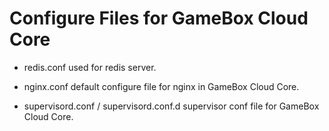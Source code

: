 # Configure Files for GameBox Cloud Core

-   redis.conf
    used for redis server.

-   nginx.conf
    default configure file for nginx in GameBox Cloud Core.

-   supervisord.conf / supervisord.conf.d
    supervisor conf file for GameBox Cloud Core.
